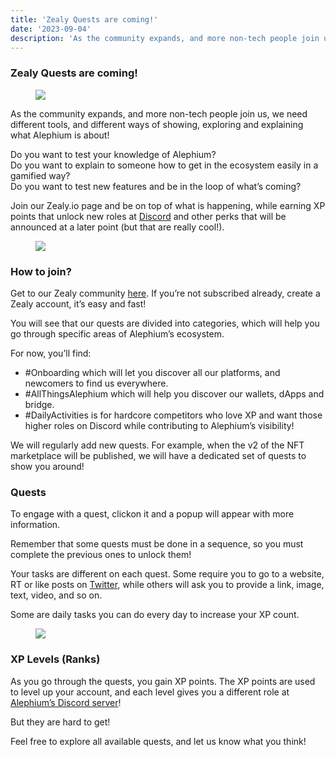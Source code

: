 ```yaml
---
title: 'Zealy Quests are coming!'
date: '2023-09-04'
description: 'As the community expands, and more non-tech people join us, we need different tools, and different ways of showing, exploring and…'
---
```


### Zealy Quests are coming!

<figure id="e7da" class="graf graf--figure graf-after--h3">
<img src="https://cdn-images-1.medium.com/max/800/0*xMAmKdqlLUbOl1om" class="graf-image" data-image-id="0*xMAmKdqlLUbOl1om" data-width="1400" data-height="788" data-is-featured="true" />
</figure>

As the community expands, and more non-tech people join us, we need different tools, and different ways of showing, exploring and explaining what Alephium is about!

Do you want to test your knowledge of Alephium?   
Do you want to explain to someone how to get in the ecosystem easily in a gamified way?  
Do you want to test new features and be in the loop of what’s coming?

Join our Zealy.io page and be on top of what is happening, while earning XP points that unlock new roles at <a href="http://alephium.org/discord" class="markup--anchor markup--p-anchor" data-href="http://alephium.org/discord" rel="noopener" target="_blank">Discord</a> and other perks that will be announced at a later point (but that are really cool!).

<figure id="278e" class="graf graf--figure graf-after--p">
<img src="https://cdn-images-1.medium.com/max/800/0*hPzzVwcFpu0J7ux5" class="graf-image" data-image-id="0*hPzzVwcFpu0J7ux5" data-width="1400" data-height="996" />
</figure>

### How to join?

Get to our Zealy community <a href="https://zealy.io/c/alephium" class="markup--anchor markup--p-anchor" data-href="https://zealy.io/c/alephium" rel="noopener" target="_blank">here</a>. If you’re not subscribed already, create a Zealy account, it’s easy and fast!

You will see that our quests are divided into categories, which will help you go through specific areas of Alephium’s ecosystem.

For now, you’ll find:

- <span id="5a92">\#Onboarding which will let you discover all our platforms, and newcomers to find us everywhere.</span>
- <span id="c327">\#AllThingsAlephium which will help you discover our wallets, dApps and bridge.</span>
- <span id="ff62">\#DailyActivities is for hardcore competitors who love XP and want those higher roles on Discord while contributing to Alephium’s visibility!</span>

We will regularly add new quests. For example, when the v2 of the NFT marketplace will be published, we will have a dedicated set of quests to show you around!

### Quests

To engage with a quest, clickon it and a popup will appear with more information.

Remember that some quests must be done in a sequence, so you must complete the previous ones to unlock them!

Your tasks are different on each quest. Some require you to go to a website, RT or like posts on <a href="https://twitter.com/alephium" class="markup--anchor markup--p-anchor" data-href="https://twitter.com/alephium" rel="noopener" target="_blank">Twitter</a>, while others will ask you to provide a link, image, text, video, and so on.

Some are daily tasks you can do every day to increase your XP count.

<figure id="49a7" class="graf graf--figure graf-after--p">
<img src="https://cdn-images-1.medium.com/max/800/0*Jf8Kns838JnhNU66" class="graf-image" data-image-id="0*Jf8Kns838JnhNU66" data-width="1007" data-height="594" />
</figure>

### XP Levels (Ranks)

As you go through the quests, you gain XP points. The XP points are used to level up your account, and each level gives you a different role at <a href="http://alephium.org/discord" class="markup--anchor markup--p-anchor" data-href="http://alephium.org/discord" rel="noopener" target="_blank">Alephium’s Discord server</a>!

But they are hard to get!

Feel free to explore all available quests, and let us know what you think!
